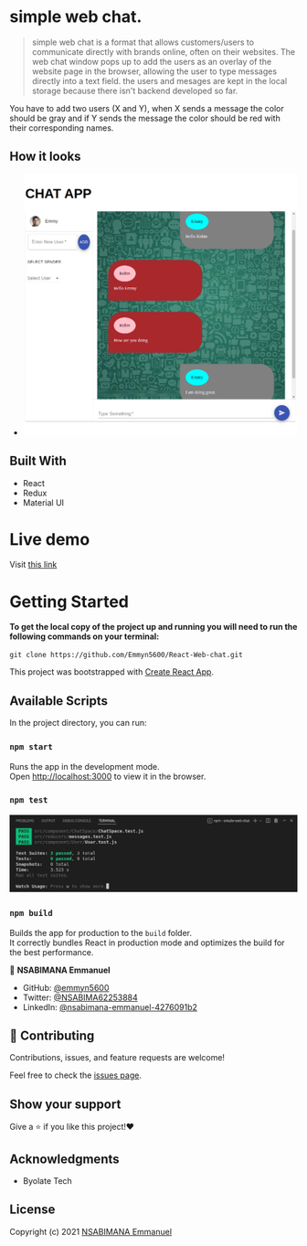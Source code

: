 # simple web chat.

> simple web chat is a format that allows customers/users to communicate directly with brands online, often on their websites. The web chat window pops up to add the users as an overlay of the website page in the browser, allowing the user to type messages directly into a text field. the users and mesages are kept in the local storage because there isn't backend developed so far.

You have to add two users (X and Y), when X sends a message the color should be gray and if Y sends the message the color should be red with their corresponding names.

## How it looks

- ![screenshot](./chat.png)

## Built With

- React
- Redux
- Material UI

# Live demo

Visit [this link](https://)

# Getting Started

**To get the local copy of the project up and running you will need to run the following commands on your terminal:**

`git clone https://github.com/Emmyn5600/React-Web-chat.git`

This project was bootstrapped with [Create React App](https://github.com/facebook/create-react-app).

## Available Scripts

In the project directory, you can run:

### `npm start`

Runs the app in the development mode.\
Open [http://localhost:3000](http://localhost:3000) to view it in the browser.

### `npm test`

![screenshot](./test-new.png)

### `npm build`

Builds the app for production to the `build` folder.\
It correctly bundles React in production mode and optimizes the build for the best performance.

👤 **NSABIMANA Emmanuel**

- GitHub: [@emmyn5600](https://github.com/Emmyn5600)
- Twitter: [@NSABIMA62253884](https://twitter.com/NSABIMA62253884)
- LinkedIn: [@nsabimana-emmanuel-4276091b2](https://www.linkedin.com/in/nsabimana-emmanuel-4276091b2/)

## 🤝 Contributing

Contributions, issues, and feature requests are welcome!

Feel free to check the [issues page](https://github.com/Emmyn5600/React-Web-chat/issues).

## Show your support

Give a ⭐️ if you like this project!❤️

## Acknowledgments

- Byolate Tech

## License

Copyright (c) 2021 [NSABIMANA Emmanuel](emmanuelnsabimana.netlify.app/)
